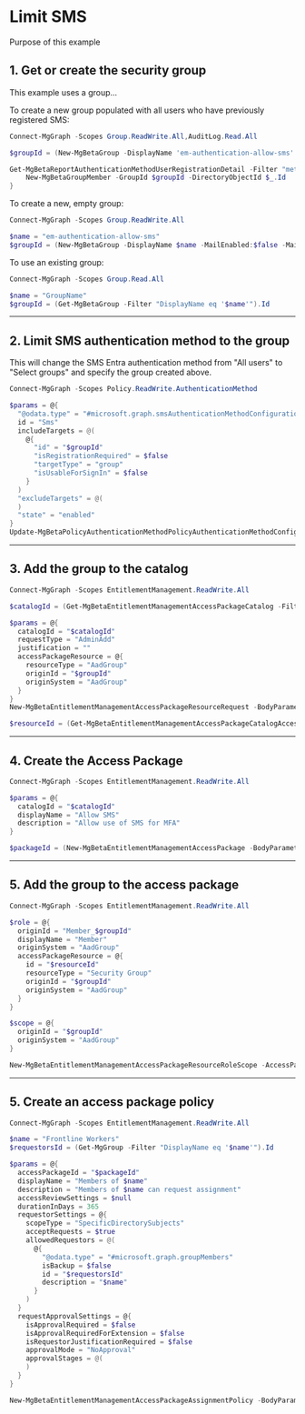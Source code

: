 # Limit SMS

Purpose of this example

## 1. Get or create the security group

This example uses a group...

To create a new group populated with all users who have previously registered SMS:

```powershell
Connect-MgGraph -Scopes Group.ReadWrite.All,AuditLog.Read.All

$groupId = (New-MgBetaGroup -DisplayName 'em-authentication-allow-sms' -MailEnabled:$False  -MailNickName 'em-authentication-allow-sms' -SecurityEnabled).Id

Get-MgBetaReportAuthenticationMethodUserRegistrationDetail -Filter "methodsRegistered/any(i:i eq 'mobilePhone')" | ForEach-Object {
    New-MgBetaGroupMember -GroupId $groupId -DirectoryObjectId $_.Id
}

```

To create a new, empty group:

```powershell
Connect-MgGraph -Scopes Group.ReadWrite.All

$name = "em-authentication-allow-sms"
$groupId = (New-MgBetaGroup -DisplayName $name -MailEnabled:$false -MailNickname $name -SecurityEnabled:$true).Id

```

To use an existing group:

```powershell
Connect-MgGraph -Scopes Group.Read.All

$name = "GroupName"
$groupId = (Get-MgBetaGroup -Filter "DisplayName eq '$name'").Id

```

---

## 2. Limit SMS authentication method to the group

This will change the SMS Entra authentication method from "All users" to "Select groups" and specify the group created above.

```powershell
Connect-MgGraph -Scopes Policy.ReadWrite.AuthenticationMethod

$params = @{
  "@odata.type" = "#microsoft.graph.smsAuthenticationMethodConfiguration"
  id = "Sms"
  includeTargets = @(
    @{
      "id" = "$groupId"
      "isRegistrationRequired" = $false
      "targetType" = "group"
      "isUsableForSignIn" = $false
    }
  )
  "excludeTargets" = @(
  )
  "state" = "enabled"
}
Update-MgBetaPolicyAuthenticationMethodPolicyAuthenticationMethodConfiguration -AuthenticationMethodConfigurationId Sms -BodyParameter $params

```

---

## 3. Add the group to the catalog

```powershell
Connect-MgGraph -Scopes EntitlementManagement.ReadWrite.All

$catalogId = (Get-MgBetaEntitlementManagementAccessPackageCatalog -Filter "DisplayName eq 'General'").Id

$params = @{
  catalogId = "$catalogId"
  requestType = "AdminAdd"
  justification = ""
  accessPackageResource = @{
    resourceType = "AadGroup"
    originId = "$groupId"
    originSystem = "AadGroup"
  }
}
New-MgBetaEntitlementManagementAccessPackageResourceRequest -BodyParameter $params

$resourceId = (Get-MgBetaEntitlementManagementAccessPackageCatalogAccessPackageResource -AccessPackageCatalogId $catalogId -Filter "originId eq '$groupId'").Id

```

---

## 4. Create the Access Package

```powershell
Connect-MgGraph -Scopes EntitlementManagement.ReadWrite.All

$params = @{
  catalogId = "$catalogId"
  displayName = "Allow SMS"
  description = "Allow use of SMS for MFA"
}

$packageId = (New-MgBetaEntitlementManagementAccessPackage -BodyParameter $params).Id

```

---

## 5. Add the group to the access package

```powershell
Connect-MgGraph -Scopes EntitlementManagement.ReadWrite.All

$role = @{
  originId = "Member_$groupId"
  displayName = "Member"
  originSystem = "AadGroup"
  accessPackageResource = @{
    id = "$resourceId"
    resourceType = "Security Group"
    originId = "$groupId"
    originSystem = "AadGroup"
  }
}

$scope = @{
  originId = "$groupId"
  originSystem = "AadGroup"
}

New-MgBetaEntitlementManagementAccessPackageResourceRoleScope -AccessPackageId $packageId -AccessPackageResourceRole $role -AccessPackageResourceScope $scope

```

---

## 5. Create an access package policy

```powershell
Connect-MgGraph -Scopes EntitlementManagement.ReadWrite.All

$name = "Frontline Workers"
$requestorsId = (Get-MgGroup -Filter "DisplayName eq '$name'").Id

$params = @{
  accessPackageId = "$packageId"
  displayName = "Members of $name"
  description = "Members of $name can request assignment"
  accessReviewSettings = $null
  durationInDays = 365
  requestorSettings = @{
    scopeType = "SpecificDirectorySubjects"
    acceptRequests = $true
    allowedRequestors = @(
      @{
        "@odata.type" = "#microsoft.graph.groupMembers"
        isBackup = $false
        id = "$requestorsId"
        description = "$name"
      }
    )
  }
  requestApprovalSettings = @{
    isApprovalRequired = $false
    isApprovalRequiredForExtension = $false
    isRequestorJustificationRequired = $false
    approvalMode = "NoApproval"
    approvalStages = @(
    )
  }
}

New-MgBetaEntitlementManagementAccessPackageAssignmentPolicy -BodyParameter $params
```

